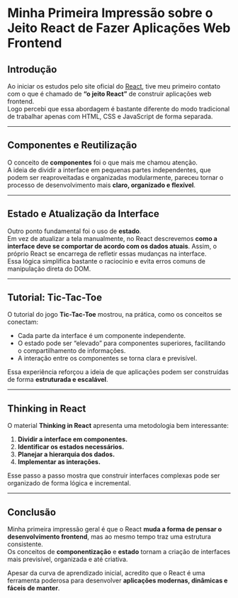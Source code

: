 # Minha Primeira Impressão sobre o Jeito React de Fazer Aplicações Web Frontend

## Introdução
Ao iniciar os estudos pelo site oficial do [React](https://react.dev/learn), tive meu primeiro contato com o que é chamado de **“o jeito React”** de construir aplicações web frontend.  
Logo percebi que essa abordagem é bastante diferente do modo tradicional de trabalhar apenas com HTML, CSS e JavaScript de forma separada.

---

## Componentes e Reutilização
O conceito de **componentes** foi o que mais me chamou atenção.  
A ideia de dividir a interface em pequenas partes independentes, que podem ser reaproveitadas e organizadas modularmente, pareceu tornar o processo de desenvolvimento mais **claro, organizado e flexível**.

---

## Estado e Atualização da Interface
Outro ponto fundamental foi o uso de **estado**.  
Em vez de atualizar a tela manualmente, no React descrevemos **como a interface deve se comportar de acordo com os dados atuais**. Assim, o próprio React se encarrega de refletir essas mudanças na interface.  
Essa lógica simplifica bastante o raciocínio e evita erros comuns de manipulação direta do DOM.

---

## Tutorial: Tic-Tac-Toe
O tutorial do jogo **Tic-Tac-Toe** mostrou, na prática, como os conceitos se conectam:
- Cada parte da interface é um componente independente.  
- O estado pode ser “elevado” para componentes superiores, facilitando o compartilhamento de informações.  
- A interação entre os componentes se torna clara e previsível.  

Essa experiência reforçou a ideia de que aplicações podem ser construídas de forma **estruturada e escalável**.

---

## Thinking in React
O material **Thinking in React** apresenta uma metodologia bem interessante:
1. **Dividir a interface em componentes.**  
2. **Identificar os estados necessários.**  
3. **Planejar a hierarquia dos dados.**  
4. **Implementar as interações.**

Esse passo a passo mostra que construir interfaces complexas pode ser organizado de forma lógica e incremental.

---

## Conclusão
Minha primeira impressão geral é que o React **muda a forma de pensar o desenvolvimento frontend**, mas ao mesmo tempo traz uma estrutura consistente.  
Os conceitos de **componentização** e **estado** tornam a criação de interfaces mais previsível, organizada e até criativa.  

Apesar da curva de aprendizado inicial, acredito que o React é uma ferramenta poderosa para desenvolver **aplicações modernas, dinâmicas e fáceis de manter**.
